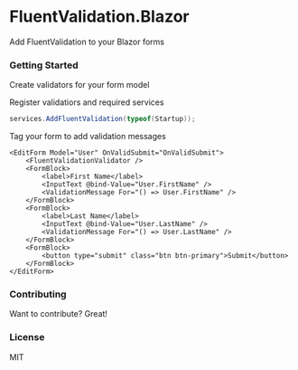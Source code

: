 # FluentValidation.Blazor

Add FluentValidation to your Blazor forms

### Getting Started
Create validators for your form model

Register validatiors and required services
```csharp
services.AddFluentValidation(typeof(Startup));
```

Tag your form to add validation messages
```
<EditForm Model="User" OnValidSubmit="OnValidSubmit">
    <FluentValidationValidator />
    <FormBlock>
        <label>First Name</label>
        <InputText @bind-Value="User.FirstName" />
        <ValidationMessage For="() => User.FirstName" />
    </FormBlock>
    <FormBlock>
        <label>Last Name</label>
        <InputText @bind-Value="User.LastName" />
        <ValidationMessage For="() => User.LastName" />
    </FormBlock>
    <FormBlock>
        <button type="submit" class="btn btn-primary">Submit</button>
    </FormBlock>
</EditForm>
```

### Contributing
Want to contribute? Great!

### License
MIT
